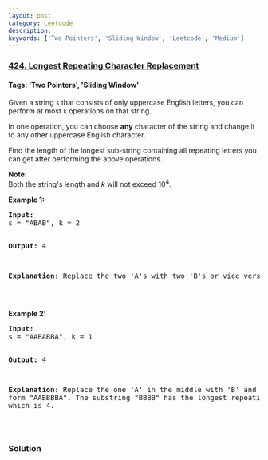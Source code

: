 ```yaml
---
layout: post
category: Leetcode
description: 
keywords: ['Two Pointers', 'Sliding Window', 'Leetcode', 'Medium']
---
```

### [424. Longest Repeating Character Replacement](https://leetcode.com/problems/longest-repeating-character-replacement)

#### Tags: 'Two Pointers', 'Sliding Window'

<div class="content__u3I1 question-content__JfgR"><div><p>Given a string <code>s</code> that consists of only uppercase English letters, you can perform at most <code>k</code> operations on that string.</p>
<p>In one operation, you can choose <strong>any</strong> character of the string and change it to any other uppercase English character.</p>
<p>Find the length of the longest sub-string containing all repeating letters you can get after performing the above operations.</p>
<p><b>Note:</b><br/>
Both the string's length and <i>k</i> will not exceed 10<sup>4</sup>.</p>
<p><b>Example 1:</b></p>
<pre><b>Input:</b>
s = "ABAB", k = 2

<b>Output:</b>
4

<b>Explanation:</b>
Replace the two 'A's with two 'B's or vice versa.
</pre>
<p> </p>
<p><b>Example 2:</b></p>
<pre><b>Input:</b>
s = "AABABBA", k = 1

<b>Output:</b>
4

<b>Explanation:</b>
Replace the one 'A' in the middle with 'B' and form "AABBBBA".
The substring "BBBB" has the longest repeating letters, which is 4.
</pre>
<p> </p>
</div></div>

### Solution
